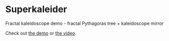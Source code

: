 # Superkaleider

Fractal kaleidoscope demo - fractal Pythagoras tree + kaleidoscope mirror

Check out [the demo](http://keeffeoghan.github.io/superkaleider/) or [the video](https://youtu.be/Wi6_aoz1pFs).
